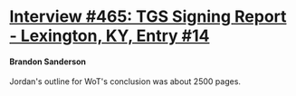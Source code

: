 # [Interview #465: TGS Signing Report - Lexington, KY, Entry #14](https://www.theoryland.com/intvmain.php?i=465#14)

#### Brandon Sanderson

Jordan's outline for WoT's conclusion was about 2500 pages.

